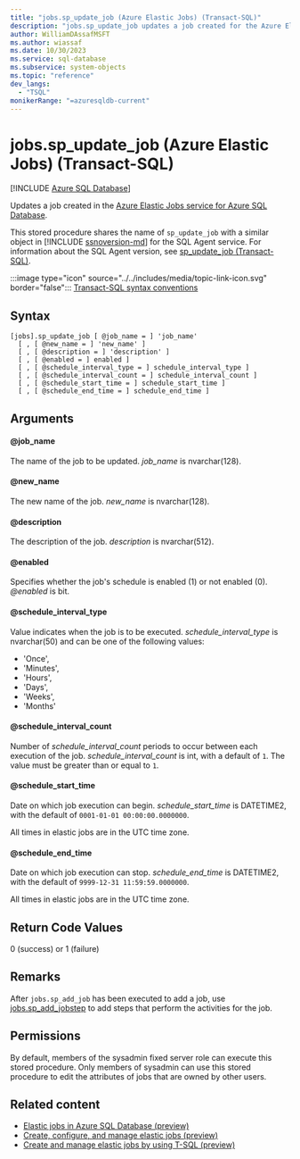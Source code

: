 ```yaml
---
title: "jobs.sp_update_job (Azure Elastic Jobs) (Transact-SQL)"
description: "jobs.sp_update_job updates a job created for the Azure Elastic Jobs service for Azure SQL Database."
author: WilliamDAssafMSFT
ms.author: wiassaf
ms.date: 10/30/2023
ms.service: sql-database
ms.subservice: system-objects
ms.topic: "reference"
dev_langs:
  - "TSQL"
monikerRange: "=azuresqldb-current"
---
```

# jobs.sp_update_job (Azure Elastic Jobs) (Transact-SQL)

[!INCLUDE [Azure SQL Database](../../includes/applies-to-version/asdb.md)]

Updates a job created in the [Azure Elastic Jobs service for Azure SQL Database](/azure/azure-sql/database/elastic-jobs-overview?view=azuresql-db&preserve-view=true).

This stored procedure shares the name of `sp_update_job` with a similar object in [!INCLUDE [ssnoversion-md](../../includes/ssnoversion-md.md)] for the SQL Agent service. For information about the SQL Agent version, see [sp_update_job (Transact-SQL)](sp-update-job-transact-sql.md).

:::image type="icon" source="../../includes/media/topic-link-icon.svg" border="false"::: [Transact-SQL syntax conventions](../../t-sql/language-elements/transact-sql-syntax-conventions-transact-sql.md)

## Syntax

```syntaxsql
[jobs].sp_update_job [ @job_name = ] 'job_name'  
  [ , [ @new_name = ] 'new_name' ]
  [ , [ @description = ] 'description' ]
  [ , [ @enabled = ] enabled ]
  [ , [ @schedule_interval_type = ] schedule_interval_type ]  
  [ , [ @schedule_interval_count = ] schedule_interval_count ]
  [ , [ @schedule_start_time = ] schedule_start_time ]
  [ , [ @schedule_end_time = ] schedule_end_time ]
```

## Arguments

#### @job_name

The name of the job to be updated. *job_name* is nvarchar(128).

#### @new_name 

The new name of the job. *new_name* is nvarchar(128).

#### @description  

The description of the job. *description* is nvarchar(512).

#### @enabled  

Specifies whether the job's schedule is enabled (1) or not enabled (0). *@enabled* is bit.

#### @schedule_interval_type 

Value indicates when the job is to be executed. *schedule_interval_type* is nvarchar(50) and can be one of the following values:

- 'Once',
- 'Minutes',
- 'Hours',
- 'Days',
- 'Weeks',
- 'Months'

#### @schedule_interval_count 

Number of *schedule_interval_count* periods to occur between each execution of the job. *schedule_interval_count* is int, with a default of `1`. The value must be greater than or equal to `1`.

#### @schedule_start_time 

Date on which job execution can begin. *schedule_start_time* is DATETIME2, with the default of `0001-01-01 00:00:00.0000000`.

All times in elastic jobs are in the UTC time zone.

#### @schedule_end_time 

Date on which job execution can stop. *schedule_end_time* is DATETIME2, with the default of `9999-12-31 11:59:59.0000000`.

All times in elastic jobs are in the UTC time zone.

## Return Code Values

0 (success) or 1 (failure)

## Remarks

After `jobs.sp_add_job` has been executed to add a job, use [jobs.sp_add_jobstep](sp-add-jobstep-elastic-jobs-transact-sql.md) to add steps that perform the activities for the job.

## Permissions

By default, members of the sysadmin fixed server role can execute this stored procedure. Only members of sysadmin can use this stored procedure to edit the attributes of jobs that are owned by other users.

## Related content

- [Elastic jobs in Azure SQL Database (preview)](/azure/azure-sql/database/elastic-jobs-overview?view=azuresql-db&preserve-view=true)
- [Create, configure, and manage elastic jobs (preview)](/azure/azure-sql/database/elastic-jobs-tutorial?view=azuresql-db&preserve-view=true)
- [Create and manage elastic jobs by using T-SQL (preview)](/azure/azure-sql/database/elastic-jobs-tsql-create-manage?view=azuresql-db&preserve-view=true)
